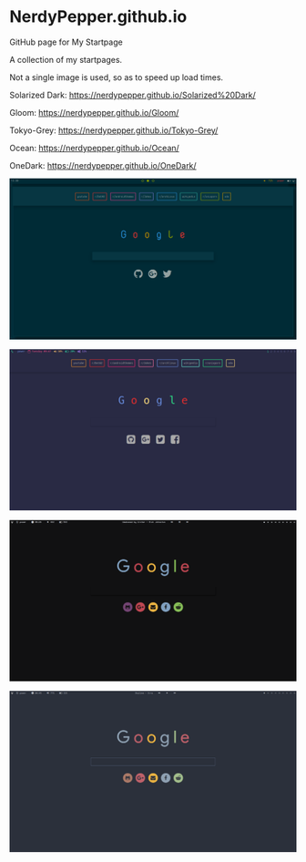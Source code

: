 # NerdyPepper.github.io
GitHub page for My Startpage

A collection of my startpages.

Not a single image is used, so as to speed up load times.


Solarized Dark: https://nerdypepper.github.io/Solarized%20Dark/

Gloom: https://nerdypepper.github.io/Gloom/

Tokyo-Grey: https://nerdypepper.github.io/Tokyo-Grey/

Ocean: https://nerdypepper.github.io/Ocean/

OneDark: https://nerdypepper.github.io/OneDark/

![ScreenShots](Images/Startpage.png)

![Screenshots](Images/Gloom.png)

![Screenshots](Images/Tokyo-Grey.png)

![Screenshots](Images/Ocean.png)
